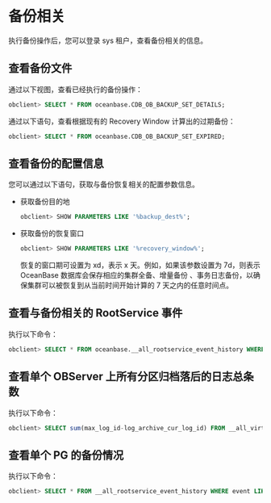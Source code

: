 备份相关 
=========================

执行备份操作后，您可以登录 sys 租户，查看备份相关的信息。

查看备份文件 
---------------------------

通过以下视图，查看已经执行的备份操作：

```sql
obclient> SELECT * FROM oceanbase.CDB_OB_BACKUP_SET_DETAILS;
```



通过以下语句，查看根据现有的 Recovery Window 计算出的过期备份：

```sql
obclient> SELECT * FROM oceanbase.CDB_OB_BACKUP_SET_EXPIRED;
```



查看备份的配置信息 
------------------------------

您可以通过以下语句，获取与备份恢复相关的配置参数信息。

* 获取备份目的地

  ```sql
  obclient> SHOW PARAMETERS LIKE '%backup_dest%';
  ```

  




<!-- -->

* 获取备份的恢复窗口

  ```sql
  obclient> SHOW PARAMETERS LIKE '%recovery_window%';
  ```

  

  恢复的窗口期可设置为 xd，表示 x 天。例如，如果该参数设置为 7d，则表示 OceanBase 数据库会保存相应的集群全备、增量备份 、事务日志备份，以确保集群可以被恢复到从当前时间开始计算的 7 天之内的任意时间点。
  




查看与备份相关的 RootService 事件 
--------------------------------------------

执行以下命令：

```sql
obclient> SELECT * FROM oceanbase.__all_rootservice_event_history WHERE module LIKE '%backup' OR module LIKE '%archive%' ORDER BY gmt_create DESC LIMIT 30;
```



查看单个 OBServer 上所有分区归档落后的日志总条数 
--------------------------------------------------

执行以下命令：

```sql
obclient> SELECT sum(max_log_id-log_archive_cur_log_id) FROM __all_virtual_pg_backup_log_archive_status WHERE svr_ip="" AND svr_port=xxx;
```



查看单个 PG 的备份情况 
----------------------------------

执行以下命令：

```sql
obclient> SELECT * FROM __all_rootservice_event_history WHERE event LIKE '%backup%' AND value1 LIKE '%1100611139404014%';
```


